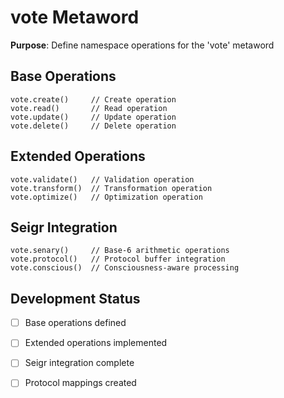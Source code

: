 # vote Metaword

**Purpose**: Define namespace operations for the 'vote' metaword

## Base Operations

```hyphos
vote.create()     // Create operation
vote.read()       // Read operation  
vote.update()     // Update operation
vote.delete()     // Delete operation
```

## Extended Operations

```hyphos
vote.validate()   // Validation operation
vote.transform()  // Transformation operation
vote.optimize()   // Optimization operation
```

## Seigr Integration

```hyphos
vote.senary()     // Base-6 arithmetic operations
vote.protocol()   // Protocol buffer integration
vote.conscious()  // Consciousness-aware processing
```

## Development Status

- [ ] Base operations defined
- [ ] Extended operations implemented  
- [ ] Seigr integration complete
- [ ] Protocol mappings created

